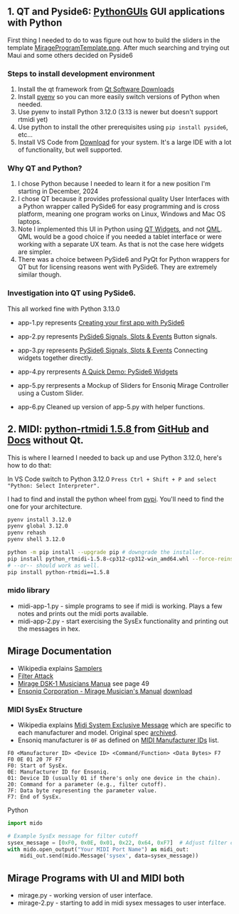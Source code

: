## 1. QT and Pyside6: [PythonGUIs](https://www.pythonguis.com) GUI applications with Python

First thing I needed to do to was figure out how to build the sliders in the template [MirageProgramTemplate.png](./Mirage-docs/MirageProgramTemplate.png). After much searching and trying out Maui and some others decided on Pyside6

### Steps to install development environment
1. Install the qt framework from [Qt Software Downloads](https://www.qt.io/download-dev)
2. Install [pyenv](https://github.com/pyenv/pyenv) so you can more easily switch versions of Python when needed.
3. Use pyenv to install Python 3.12.0 (3.13 is newer but doesn't support rtmidi yet) 
4. Use python to install the other prerequisites using `pip install pyside6`, etc...
5. Install VS Code from [Download](https://code.visualstudio.com/download) for your system. It's a large IDE with a lot of functionality, but well supported.

### Why QT and Python?
1. I chose Python because I needed to learn it for a new position I'm starting in December, 2024
2. I chose QT because it provides professional quality User Interfaces with a Python wrapper called PySide6 for easy programming and is cross platform, meaning one program works on Linux, Windows and Mac OS laptops.
4. Note I implemented this UI in Python using [QT Widgets](https://doc.qt.io/qtforpython-6/PySide6/QtWidgets/index.html), and not [QML](https://doc.qt.io/qtforpython-6/tutorials/basictutorial/qml.html). QML would be a good choice if you needed a tablet interface or were working with a separate UX team. As that is not the case here widgets are simpler.
5. There was a choice between PySide6 and PyQt for Python wrappers for QT but for licensing reasons went with PySide6. They are extremely similar though.
 

### Investigation into QT using PySide6.

This all worked fine with Python 3.13.0

* app-1.py represents [Creating your first app with PySide6](https://www.pythonguis.com/tutorials/pyside6-creating-your-first-window/)
* app-2.py represents [PySide6 Signals, Slots & Events](https://www.pythonguis.com/tutorials/pyside6-signals-slots-events/) Button signals.

* app-3.py represents [PySide6 Signals, Slots & Events](https://www.pythonguis.com/tutorials/pyside6-signals-slots-events/) Connecting widgets together directly.

* app-4.py rerpresents [A Quick Demo: PySide6 Widgets](https://www.pythonguis.com/tutorials/pyside6-widgets/)

* app-5.py rerpresents a Mockup of Sliders for Ensoniq Mirage Controller using a Custom Slider.

* app-6.py Cleaned up version of app-5.py with helper functions.


## 2. MIDI: [python-rtmidi 1.5.8 ](https://pypi.org/project/python-rtmidi/) from [GitHub](https://github.com/SpotlightKid/python-rtmidi/tree/master) and [Docs](https://spotlightkid.github.io/python-rtmidi/) without Qt.

This is where I learned I needed to back up and use Python 3.12.0, here's how to do that:

In VS Code switch to Python 3.12.0 `Press Ctrl + Shift + P and select "Python: Select Interpreter".`

I had to find and install the python wheel from [pypi](https://pypi.org/project/python-rtmidi/). You'll need to find the one for your architecture. 

```bash
pyenv install 3.12.0
pyenv global 3.12.0
pyenv rehash
pyenv shell 3.12.0

python -m pip install --upgrade pip # downgrade the installer.
pip install python_rtmidi-1.5.8-cp312-cp312-win_amd64.whl --force-reinstall # if you have the whl file.
# --or-- should work as well.
pip install python-rtmidi==1.5.8
```

### mido library

* midi-app-1.py - simple programs to see if midi is working. Plays a few notes and prints out the midi ports available.
* midi-app-2.py - start exercising the SysEx functionality and printing out the messages in hex.


## Mirage Documentation
* Wikipedia explains [Samplers](https://en.wikipedia.org/wiki/Sampler_(musical_instrument))
* [Filter Attack](https://www.manualslib.com/manual/612718/Mirage-Mirage-Dsk-1.html?page=48&term=Filter+Attack&selected=1#manual)
* [Mirage DSK-1 Musicians Manua](https://deepsonic.ch/deep/docs_manuals/ensoniq_mirage_dsk-1_dsk-8_musicians_manual.pdf) see page 49
* [Ensoniq Corporation - Mirage Musician's Manual](http://www.midimanuals.com/manuals/ensoniq/mirage/musicians_manual/) [download](http://www.midimanuals.com/manuals/ensoniq/mirage/musicians_manual/mirage_dsk-1_musicians_manual.pdf)

### MIDI SysEx Structure
* Wikipedia explains [Midi System Exclusive Message](https://en.wikipedia.org/wiki/MIDI#System_Exclusive_messages) which are specific to each manufacturer and model. Original spec [archived](https://web.archive.org/web/20160601121904/https://www.midi.org/specifications).
* Ensoniq manufacturer is `0F` as defined on [MIDI Manufacturer IDs](https://electronicmusic.fandom.com/wiki/List_of_MIDI_Manufacturer_IDs) list.
```
F0 <Manufacturer ID> <Device ID> <Command/Function> <Data Bytes> F7
F0 0E 01 20 7F F7
F0: Start of SysEx.
0E: Manufacturer ID for Ensoniq.
01: Device ID (usually 01 if there's only one device in the chain).
20: Command for a parameter (e.g., filter cutoff).
7F: Data byte representing the parameter value.
F7: End of SysEx.
```
Python
```python
import mido

# Example SysEx message for filter cutoff
sysex_message = [0xF0, 0x0E, 0x01, 0x22, 0x64, 0xF7]  # Adjust filter cutoff to 100
with mido.open_output("Your MIDI Port Name") as midi_out:
    midi_out.send(mido.Message('sysex', data=sysex_message))
```


## Mirage Programs with UI and MIDI both

* mirage.py - working version of user interface.
* mirage-2.py - starting to add in midi sysex messages to user interface.